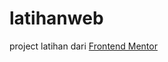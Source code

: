 # latihanweb

project latihan dari [Frontend Mentor](https://www.frontendmentor.io/challenges?sort=difficulty|asc)
